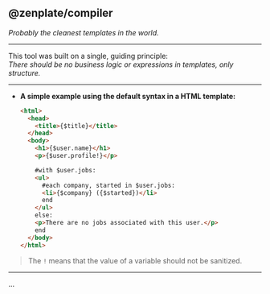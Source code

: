 ## @zenplate/compiler

_Probably the cleanest templates in the world._

---

This tool was built on a single, guiding principle:  
_There should be no business logic or expressions in templates, only structure._

---

- **A simple example using the default syntax in a HTML template:**

  ```html
  <html>
    <head>
      <title>{$title}</title>
    </head>
    <body>
      <h1>{$user.name}</h1>
      <p>{$user.profile!}</p>

      #with $user.jobs:
      <ul>
        #each company, started in $user.jobs:
        <li>{$company} ({$started})</li>
        end
      </ul>
      else:
      <p>There are no jobs associated with this user.</p>
      end
    </body>
  </html>
  ```
> The `!` means that the value of a variable should not be sanitized.

---

...